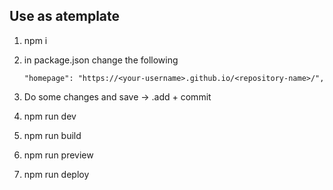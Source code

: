 ## Use as atemplate

1. npm i
2. in package.json change the following

   ```
   "homepage": "https://<your-username>.github.io/<repository-name>/",

   ```

3. Do some changes and save -> .add + commit
4. npm run dev
5. npm run build
6. npm run preview
7. npm run deploy
